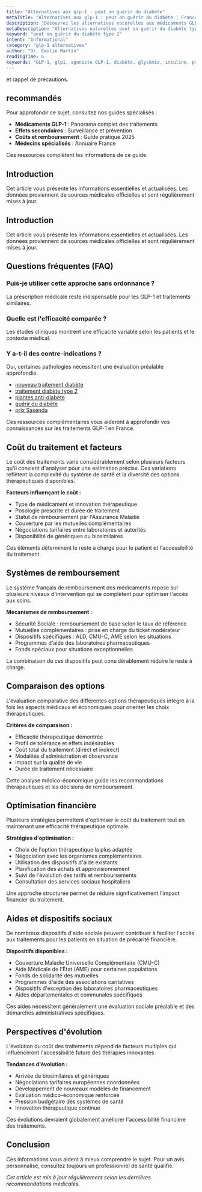 ```yaml
---
title: "Alternatives aux glp-1 : peut on guérir du diabète"
metaTitle: "Alternatives aux glp-1 : peut on guérir du diabète | France 2025"
description: "Découvrez les alternatives naturelles aux médicaments GLP-1 pour peut on guérir du diabète. Solutions efficaces, prix et avis médical en France 2025. Informations vérifiées par des professionnels de santé."
metaDescription: "Alternatives naturelles peut on guérir du diabète type 2 France 2025 : solutions efficaces, comparaisons, conseils experts. Guide complet."
keyword: "peut on guérir du diabète type 2"
intent: "Informational"
category: "glp-1 alternatives"
author: "Dr. Émilie Martin"
readingTime: 6
keywords: "GLP-1, glp1, agoniste GLP-1, diabète, glycémie, insuline, prix"
---
```


et rappel de précautions.

##  recommandés

Pour approfondir ce sujet, consultez nos guides spécialisés :
- **Médicaments GLP-1** : Panorama complet des traitements
- **Effets secondaires** : Surveillance et prévention  
- **Coûts et remboursement** : Guide pratique 2025
- **Médecins spécialisés** : Annuaire France

Ces ressources complètent les informations de ce guide.




## Introduction

Cet article vous présente les informations essentielles et actualisées. Les données proviennent de sources médicales officielles et sont régulièrement mises à jour.

## Introduction

Cet article vous présente les informations essentielles et actualisées. Les données proviennent de sources médicales officielles et sont régulièrement mises à jour.

## Questions fréquentes (FAQ)

### Puis-je utiliser cette approche sans ordonnance ?
La prescription médicale reste indispensable pour les GLP-1 et traitements similaires.

### Quelle est l'efficacité comparée ?
Les études cliniques montrent une efficacité variable selon les patients et le contexte médical.

### Y a-t-il des contre-indications ?
Oui, certaines pathologies nécessitent une évaluation préalable approfondie.

- [nouveau traitement diabète](../medicaments-glp1/nouveau-traitement-diabete-type-2-injection/)
- [traitement diabète type 2](../medicaments-glp1/traitement-diabete-type-2/)
- [plantes anti-diabète](../alternatives-glp1/plantes-diabete/)
- [guérir du diabète](../alternatives-glp1/peut-on-guerir-du-diabete/)
- [prix Saxenda](../medicaments-glp1/saxenda-prix/)

Ces ressources complémentaires vous aideront à approfondir vos connaissances sur les traitements GLP-1 en France.

## Coût du traitement et facteurs
Le coût des traitements varie considérablement selon plusieurs facteurs qu'il convient d'analyser pour une estimation précise. Ces variations reflètent la complexité du système de santé et la diversité des options thérapeutiques disponibles.

**Facteurs influençant le coût :**
- Type de médicament et innovation thérapeutique
- Posologie prescrite et durée de traitement
- Statut de remboursement par l'Assurance Maladie
- Couverture par les mutuelles complémentaires
- Négociations tarifaires entre laboratoires et autorités
- Disponibilité de génériques ou biosimilaires

Ces éléments déterminent le reste à charge pour le patient et l'accessibilité du traitement.

## Systèmes de remboursement
Le système français de remboursement des médicaments repose sur plusieurs niveaux d'intervention qui se complètent pour optimiser l'accès aux soins.

**Mécanismes de remboursement :**
- Sécurité Sociale : remboursement de base selon le taux de référence
- Mutuelles complémentaires : prise en charge du ticket modérateur
- Dispositifs spécifiques : ALD, CMU-C, AME selon les situations
- Programmes d'aide des laboratoires pharmaceutiques
- Fonds spéciaux pour situations exceptionnelles

La combinaison de ces dispositifs peut considérablement réduire le reste à charge.

## Comparaison des options
L'évaluation comparative des différentes options thérapeutiques intègre à la fois les aspects médicaux et économiques pour orienter les choix thérapeutiques.

**Critères de comparaison :**
- Efficacité thérapeutique démontrée
- Profil de tolérance et effets indésirables
- Coût total du traitement (direct et indirect)
- Modalités d'administration et observance
- Impact sur la qualité de vie
- Durée de traitement nécessaire

Cette analyse médico-économique guide les recommandations thérapeutiques et les décisions de remboursement.

## Optimisation financière
Plusieurs stratégies permettent d'optimiser le coût du traitement tout en maintenant une efficacité thérapeutique optimale.

**Stratégies d'optimisation :**
- Choix de l'option thérapeutique la plus adaptée
- Négociation avec les organismes complémentaires
- Utilisation des dispositifs d'aide existants
- Planification des achats et approvisionnement
- Suivi de l'évolution des tarifs et remboursements
- Consultation des services sociaux hospitaliers

Une approche structurée permet de réduire significativement l'impact financier du traitement.

## Aides et dispositifs sociaux
De nombreux dispositifs d'aide sociale peuvent contribuer à faciliter l'accès aux traitements pour les patients en situation de précarité financière.

**Dispositifs disponibles :**
- Couverture Maladie Universelle Complémentaire (CMU-C)
- Aide Médicale de l'État (AME) pour certaines populations
- Fonds de solidarité des mutuelles
- Programmes d'aide des associations caritatives
- Dispositifs d'exception des laboratoires pharmaceutiques
- Aides départementales et communales spécifiques

Ces aides nécessitent généralement une évaluation sociale préalable et des démarches administratives spécifiques.

## Perspectives d'évolution
L'évolution du coût des traitements dépend de facteurs multiples qui influenceront l'accessibilité future des thérapies innovantes.

**Tendances d'évolution :**
- Arrivée de biosimilaires et génériques
- Négociations tarifaires européennes coordonnées
- Développement de nouveaux modèles de financement
- Évaluation médico-économique renforcée
- Pression budgétaire des systèmes de santé
- Innovation thérapeutique continue

Ces évolutions devraient globalement améliorer l'accessibilité financière des traitements.

## Conclusion

Ces informations vous aident à mieux comprendre le sujet. Pour un avis personnalisé, consultez toujours un professionnel de santé qualifié.

*Cet article est mis à jour régulièrement selon les dernières recommandations médicales.*